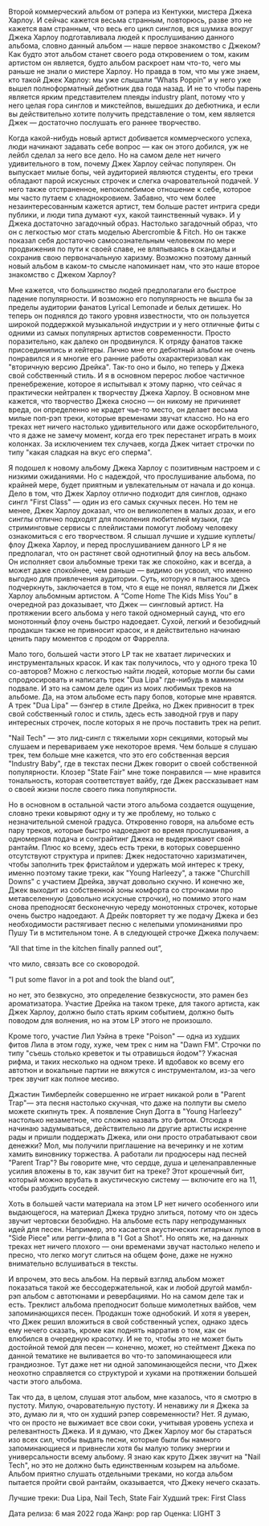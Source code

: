 Второй коммерческий альбом от рэпера из Кентукки, мистера Джека Харлоу. И сейчас кажется весьма странным, повторюсь, разве это не кажется вам странным, что весь его цикл синглов, вся шумиха вокруг Джека Харлоу подготавливала людей к прослушиванию данного альбома, словно данный альбом — наше первое знакомство с Джеком? Как будто этот альбом станет своего рода откровением о том, каким артистом он является, будто альбом раскроет нам что-то, чего мы раньше не знали о мистере Харлоу. Но правда в том, что мы уже знаем, кто такой Джек Харлоу: мы уже слышали “Whats Poppin” и у него уже вышел полноформатный дебютник два года назад. И не то чтобы парень является ярким представителем плеяды industry plant, потому что у него целая гора синглов и микстейпов, вышедших до дебютника, и если вы действительно хотите получить представление о том, кем является Джек — достаточно послушать его раннее творчество.

Когда какой-нибудь новый артист добивается коммерческого успеха, люди начинают задавать себе вопрос — как он этого добился, уж не лейбл сделал за него все дело. Но на самом деле нет ничего удивительного в том, почему Джек Харлоу сейчас популярен. Он выпускает милые бопы, чей аудиторией являются студенты, его треки обладают парой искусных строчек и слегка очаровательной подачей. У него также отстраненное, непоколебимое отношение к себе, которое мы часто путаем с хладнокровием. Забавно, что чем более незаинтересованным кажется артист, тем больше растет интрига среди публики, и люди типа думают «ух, какой таинственный чувак». И у Джека достаточно загадочный образ. Настолько загадочный образ, что он с легкостью мог стать моделью Abercrombie & Fitch. Но он также показал себя достаточно самосознательным человеком по мере продвижения по пути к своей славе, не вляпываясь в скандалы и сохранив свою первоначальную харизму. Возможно поэтому данный новый альбом в каком-то смысле напоминает нам, что это наше второе знакомство с Джеком Харлоу?

Мне кажется, что большинство людей предполагали его быстрое падение популярности. И возможно его популярность не вышла бы за пределы аудитории фанатов Lyrical Lemonade и белых детишек. Но теперь он поднялся до такого уровня известности, что он пользуется широкой поддержкой музыкальной индустрии и у него отличные фиты с одними из самых популярных артистов современности. Просто поразительно, как далеко он продвинулся. К отряду фанатов также присоединились и хейтеры. Лично мне его дебютный альбом не очень понравился и я многие его ранние работы охарактеризовал как "вторичную версию Дрейка". Так-то оно и было, но теперь у Джека свой собственный стиль. И я в основном перерос любое частичное пренебрежение, которое я испытывал к этому парню, что сейчас я практически нейтрален к творчеству Джека Харлоу. В основном мне кажется, что творчество Джека сносно — он никому не причиняет вреда, он определенно не крадет чье-то место, он делает весьма милые поп-рэп треки, которые временами звучат классно. Но на его треках нет ничего настолько удивительного или даже оскорбительного, что я даже не замечу момент, когда его трек перестанет играть в моих колонках. За исключением тех случаев, когда Джек читает строчки по типу "какая сладкая на вкус его сперма".

Я подошел к новому альбому Джека Харлоу с позитивным настроем и с низкими ожиданиями. Но с надеждой, что прослушивание альбома, по крайней мере, будет приятным и увлекательным от начала и до конца. Дело в том, что Джек Харлоу отлично подходит для синглов, однако сингл "First Class" — один из его самых скучных песен. Но тем не менее, Джек Харлоу доказал, что он великолепен в малых дозах, и его синглы отлично подходят для поколения любителей музыки, где стриминговые сервисы с плейлистами помогут любому человеку ознакомиться с его творчеством. Я слышал лучшие и худшие куплеты/флоу Джека Харлоу, и перед прослушиванием данного LP я не предполагал, что он растянет свой однотипный флоу на весь альбом. Он исполняет свои альбомные треки так же спокойно, как и всегда, а может даже спокойнее, чем раньше — видимо он усвоил, что именно выгодно для привлечения аудитории. Суть, которую я пытаюсь здесь подчеркнуть, заключается в том, что я еще не понял, является ли Джек Харлоу альбомным артистом. А “Come Home The Kids Miss You” в очередной раз доказывает, что Джек — сингловый артист. На протяжении всего альбома у него такой одномерный саунд, что его монотонный флоу очень быстро надоедает. Сухой, легкий и безобидный продакшн также не привносит красок, и я действительно начинаю ценить пару моментов с продом от Фаррелла.

Мало того, большей части этого LP так не хватает лирических и инструментальных красок. И как так получилось, что у одного трека 10 со-авторов? Можно с легкостью найти людей, которые могли бы сами спродюсировать и написать трек "Dua Lipa" где-нибудь в мамином подвале. И это на самом деле один из моих любимых треков на альбоме. Да, на этом альбоме есть пару бопов, которые мне нравятся. А трек "Dua Lipa" — бэнгер в стиле Дрейка, но Джек привносит в трек свой собственный голос и стиль, здесь есть заводной грув и пару интересных строчек, после которых я не прочь поставить трек на репит.

"Nail Tech" — это лид-сингл с тяжелыми хорн секциями, который мы слушаем и перевариваем уже некоторое время. Чем больше я слушаю трек, тем больше мне кажется, что это его собственная версия "Industry Baby", где в текстах песни Джек говорит о своей собственной популярности. Клозер "State Fair" мне тоже понравился — мне нравится тональность, которая соответствует вайбу, где Джек рассказывает нам о своей жизни после своего пика популярности.

Но в основном в остальной части этого альбома создается ощущение, словно треки ковыряют одну и ту же проблему, но только с незначительной сменой градуса. Откровенно говоря, на альбоме есть пару треков, которые быстро надоедают во время прослушивания, а одномерная подача и сонграйтинг Джека не выдерживают свой рантайм. Плюс ко всему, здесь есть треки, в которых совершенно отсутствуют структура и припев: Джек недостаточно харизматичен, чтобы заполнить трек фристайлом и удержать мой интерес к треку, именно поэтому такие треки, как "Young Harleezy", а также "Churchill Downs" с участием Дрейка, звучат довольно скучно. И конечно же, Джек выходит из собственной зоны комфорта со строчками про метавселенную (довольно искусные строчки), но помимо этого нам снова преподносят бесконечную череду монотонных строчек, которые очень быстро надоедают. А Дрейк повторяет ту же подачу Джека и без необходимости растягивает песню с нелепыми упоминаниями про Пушу Tи в мстительном тоне. А в следующей строчке Джека получаем:

“All that time in the kitchen finally panned out”,

что мило, связать все со сковородой.

“I put some flavor in a pot and took the bland out”,

но нет, это безвкусно, это определение безвкусности, это рамен без ароматизатора. Участие Дрейка на таком треке, для такого артиста, как Джек Харлоу, должно было стать ярким событием, должно быть поводом для волнения, но на этом LP этого не произошло.

Кроме того, участие Лил Уэйна в треке "Poison" — одна из худших фитов Лила в этом году, хуже, чем трек с ним на "Dawn FM". Строчки по типу "съешь столько креветок и ты отравишься йодом"? Ужасная рифма, и таких несколько на одном треке. И вдобавок ко всему его автотюн и вокальные партии не вяжутся с инструменталом, из-за чего трек звучит как полное месиво.

Джастин Тимберлейк совершенно не играет никакой роли в "Parent Trap"— эта песня настолько скучная, что даже на полпути вы смело можете скипнуть трек. А появление Снуп Догга в "Young Harleezy" настолько незаметное, что сложно назвать это фитом. Отсюда я начинаю задумываться, действительно ли другие артисты искренне рады и пришли поддержать Джека, или они просто отрабатывают свои денежки? Мол, мы получили приглашение на вечеринку и не хотим хамить виновнику торжества. А работали ли продюсеры над песней "Parent Trap"? Вы говорите мне, что сердце, душа и целенаправленные усилия вложены в то, как звучит бит на треке? Этот крошечный бит, который можно врубать в акустическую систему — включите его на 11, чтобы разбудить соседей.

Хоть в большей части материала на этом LP нет ничего особенного или выдающегося, на материал Джека трудно злиться, потому что он здесь звучит чертовски безобидно. На альбоме есть пару непродуманных идей для песен. Например, это касается акустических гитарных лупов в "Side Piece" или регги-флипа в "I Got a Shot". Но опять же, на данных треках нет ничего плохого — они временами звучат настолько нелепо и пресно, что легко могут слиться на общем фоне, даже не нужно внимательно вслушиваться в тексты.

И впрочем, это весь альбом. На первый взгляд альбом может показаться такой же бессодержательной, как и любой другой мамбл-рэп альбом с автотюнами и ревербациями. Но на самом деле так и есть. Треклист альбома преподносит больше мимолетных вайбов, чем запоминающихся песен. Продакшн тоже однобокий. И хотя я уверен, что Джек решил вложиться в свой собственный успех, однако здесь ему нечего сказать, кроме как поднять нарратив о том, как он влюбился в очередную красотку. И не то, чтобы это не может быть достойной темой для песен — конечно, может, но стейтмент Джека по данной тематике не выливается во что-то запоминающееся или грандиозное. Тут даже нет ни одной запоминающейся песни, что Джек неохотно справляется со структурой и хуками на протяжении большей части этого альбома.

Так что да, в целом, слушая этот альбом, мне казалось, что я смотрю в пустоту. Милую, очаровательную пустоту. И ненавижу ли я Джека за это, думаю ли я, что он худший рэпер современности? Нет. Я думаю, что он просто не выжимает все свои соки, учитывая уровень успеха и релевантность Джека. И я думаю, что Джек Харлоу мог бы стараться изо всех сил, чтобы выдать песни, которые были бы намного запоминающиеся и привнесли хотя бы малую толику энергии и универсальности всему альбому. Я знаю как круто Джек звучит на "Nail Tech", но это не должно быть единственным козырем на альбоме. Альбом приятно слушать отдельными треками, но когда альбом пытается пройти свой рантайм, оказывается, что Джеку нечего сказать.

Лучшие треки: Dua Lipa, Nail Tech, State Fair
Худший трек: First Class

Дата релиза: 6 мая 2022 года
Жанр: pop rap
Оценка: LIGHT 3
